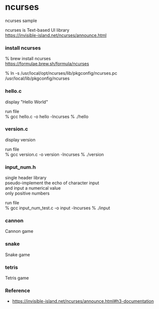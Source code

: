 ncurses
===============

ncurses sample <br/>

ncurses is Text-based UI library <br/>
https://invisible-island.net/ncurses/announce.html


###  install ncurses
% brew install ncurses <br/>
https://formulae.brew.sh/formula/ncurses <br/>

% ln -s  /usr/local/opt/ncurses/lib/pkgconfig/ncurses.pc /usr/local/lib/pkgconfig/ncurses


### hello.c <br/>

 display  "Hello World" <br/>

run file <br/>
% gcc hello.c -o hello -lncurses
% ./hello <br/>

### version.c <br/>

 display  version <br/>

run file <br/>
%  gcc version.c -o version  -lncurses
% ./version <br/>

### input_num.h <br/>

single header library <br/>
 pseudo-implement the echo of character input  <br/>
 and input a numerical value  <br/>
 only positive numbers <br/>

run file <br/>
% gcc  input_num_test.c -o  input  -lncurses
% ./input <br/>

### cannon <br/>

Cannon game  <br/>

### snake <br/>

Snake game  <br/>

### tetris <br/>

Tetris game  <br/>

### Reference <br/>
- https://invisible-island.net/ncurses/announce.html#h3-documentation


